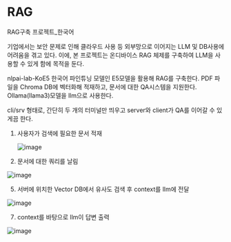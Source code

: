 # RAG
RAG구축 프로젝트_한국어

기업에서는 보안 문제로 인해 클라우드 사용 등 외부망으로 이어지는 LLM 및 DB사용에 어려움을 겪고 있다. 
이에, 본 프로젝트는 온디바이스 RAG 체제를 구축하여 LLM을 사용할 수 있게 함에 목적을 둔다. 

nlpai-lab-KoE5 한국어 파인튜닝 모델인 E5모델을 활용해 RAG를 구축한다. 
PDF 파일을 Chroma DB에 벡터화해 적재하고, 문서에 대한 QA시스템을 지원한다. 
Ollama(llama3)모델을 llm으로 사용한다. 

cli/srv 형태로, 간단히 두 개의 터미널만 띄우고 server와 client가 QA를 이어갈 수 있게끔 한다. 

1. 사용자가 검색에 필요한 문서 적재
   
   ![image](https://github.com/user-attachments/assets/b0b78d97-066f-4ba9-8bd5-51615bb56e04)

3. 문서에 대한 쿼리를 날림
   
![image](https://github.com/user-attachments/assets/d370c545-9dd5-4d2d-9ecc-93052c381ebd)

5. 서버에 위치한 Vector DB에서 유사도 검색 후 context를 llm에 전달
   
![image](https://github.com/user-attachments/assets/28e34e5e-426e-4de2-b7c0-4f0bc476ceb3)

7. context를 바탕으로 llm이 답변 출력
   
![image](https://github.com/user-attachments/assets/4440960d-925e-49a7-8426-793290ab8428)

